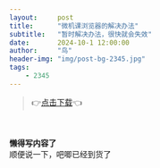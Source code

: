 ```yaml
---
layout:     post
title:      "微机课浏览器的解决办法"
subtitle:   "暂时解决办法，很快就会失效"
date:       2024-10-1 12:00:00
author:     "鸟"
header-img: "img/post-bg-2345.jpg"
tags:
    - 2345
---
```


> 👉[点击下载](http://www.zhihu.com/question/25657351/answer/31278511)👈


<div >
    <br>
    <br><b>懒得写内容了</b>
    <br>顺便说一下，吧唧已经到货了
    
</div>
